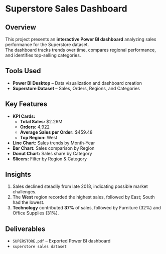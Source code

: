 # Superstore Sales Dashboard 

##  Overview
This project presents an **interactive Power BI dashboard** analyzing sales performance for the Superstore dataset.  
The dashboard tracks trends over time, compares regional performance, and identifies top-selling categories.

##  Tools Used
- **Power BI Desktop** – Data visualization and dashboard creation  
- **Superstore Dataset** – Sales, Orders, Regions, and Categories  

##  Key Features
- **KPI Cards:**
  - **Total Sales:** $2.26M  
  - **Orders:** 4,922  
  - **Average Sales per Order:** $459.48  
  - **Top Region:** West  
- **Line Chart:** Sales trends by Month-Year  
- **Bar Chart:** Sales comparison by Region  
- **Donut Chart:** Sales share by Category  
- **Slicers:** Filter by Region & Category  

##  Insights
1. Sales declined steadily from late 2018, indicating possible market challenges.  
2. The **West** region recorded the highest sales, followed by East; South had the lowest.  
3. **Technology** contributed **37%** of sales, followed by Furniture (32%) and Office Supplies (31%).  

##  Deliverables
- `SUPERSTORE.pdf` – Exported Power BI dashboard  
- `superstore sales dataset`   

